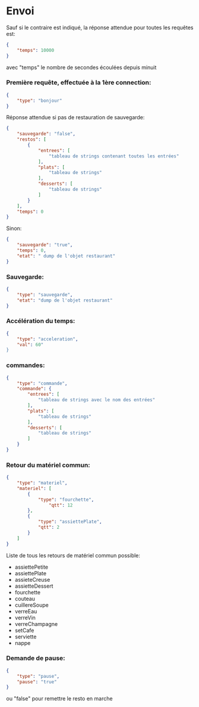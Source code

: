 # Envoi

Sauf si le contraire est indiqué, la réponse attendue pour toutes les requêtes est:
```json
{
    "temps": 10000 
}
```
avec "temps" le nombre de secondes écoulées depuis minuit

### Première requête, effectuée à la 1ère connection:
```json
{
    "type": "bonjour"
}
```
Réponse attendue si pas de restauration de sauvegarde:
```json
{
    "sauvegarde": "false",
    "restos": [
        {
            "entrees": [
                "tableau de strings contenant toutes les entrées"
            ],
            "plats": [
                "tableau de strings"
            ],
            "desserts": [
                "tableau de strings"
            ]
        }
    ],
    "temps": 0
}
```
Sinon: 
```json
{
    "sauvegarde": "true",
    "temps": 0,
    "etat": " dump de l'objet restaurant"
}
```

### Sauvegarde: 
```json
{
    "type": "sauvegarde",
    "etat": "dump de l'objet restaurant"
}
```
### Accélération du temps:
```json
{
    "type": "acceleration",
    "val": 60"
}
```

### commandes:
```json
{
    "type": "commande",
    "commande": {
        "entrees": [
            "tableau de strings avec le nom des entrées"
        ],
        "plats": [
            "tableau de strings"
        ],
        "desserts": [
            "tableau de strings"
        ]
    }
}

```
### Retour du matériel commun:
```json
{
    "type": "materiel",
    "materiel": [
        {
            "type": "fourchette",
                "qtt": 12
        },
        {
            "type": "assiettePlate",
            "qtt": 2
        }
    ]
}
```
Liste de tous les retours de matériel commun possible:
* assiettePetite
* assiettePlate
* assieteCreuse
* assietteDessert
* fourchette
* couteau
* cuillereSoupe
* verreEau
* verreVin
* verreChampagne
* setCafe
* serviette
* nappe

### Demande de pause:
```json
{
    "type": "pause",
    "pause": "true"
}
```
ou "false" pour remettre le resto en marche
